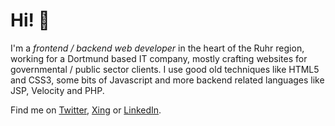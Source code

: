 # Hi! 👋

I'm a <i>frontend / backend web developer</i> in the heart of the Ruhr region, working for a Dortmund based IT company, mostly crafting websites for governmental / public sector clients. I use good old techniques like HTML5 and CSS3, some bits of Javascript and more backend related languages like JSP, Velocity and PHP.

Find me on [Twitter]([url](https://twitter.com/ohne_a)), [Xing]([url](https://www.xing.com/profile/Michel_Balzer/cv)) or [LinkedIn]([url](https://de.linkedin.com/in/michel-balzer-414563204)).

<!--
**michelbalzer/michelbalzer** is a ✨ _special_ ✨ repository because its `README.md` (this file) appears on your GitHub profile.

Here are some ideas to get you started:

- 🔭 I’m currently working on ...
- 🌱 I’m currently learning ...
- 👯 I’m looking to collaborate on ...
- 🤔 I’m looking for help with ...
- 💬 Ask me about ...
- 📫 How to reach me: ...
- 😄 Pronouns: ...
- ⚡ Fun fact: ...
-->
